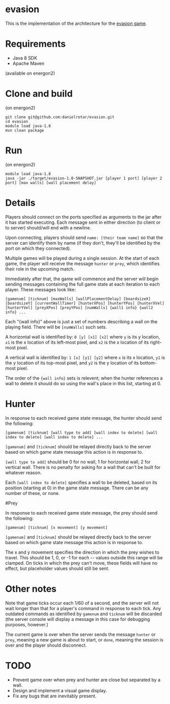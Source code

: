 # evasion

This is the implementation of the architecture for the [evasion game](http://cs.nyu.edu/courses/fall16/CSCI-GA.2965-001/evasion.html).

# Requirements

* Java 8 SDK
* Apache Maven

(available on energon2)

# Clone and build

(on energon2)

```
git clone git@github.com:danielrotar/evasion.git
cd evasion
module load java-1.8
mvn clean package
```

# Run

(on energon2)

```
module load java-1.8
java -jar ./target/evasion-1.0-SNAPSHOT.jar [player 1 port] [player 2 port] [max walls] [wall placement delay]
```

# Details

Players should connect on the ports specified as arguments to the jar after it has started executing. Each message sent in either direction (to client or to server) should/will end with a newline.

Upon connecting, players should send `name: [their team name]` so that the server can identify them by name (if they don't, they'll be identified by the port on which they connected).

Multiple games will be played during a single session. At the start of each game, the player will receive the message `hunter` or `prey`, which identifies their role in the upcoming match.

Immediately after that, the game will commence and the server will begin sending messages containing the full game state at each iteration to each player. These messages look like:

```
[gamenum] [ticknum] [maxWalls] [wallPlacementDelay] [boardsizeX] [boardsizeY] [currentWallTimer] [hunterXPos] [hunterYPos] [hunterXVel] [hunterYVel] [preyXPos] [preyYPos] [numWalls] {wall1 info} {wall2 info} ... 
```

Each "{wall info}" above is just a set of numbers describing a wall on the playing field. There will be `[numWalls]` such sets.

A horizontal wall is identified by: `0 [y] [x1] [x2]` where `y` is its y location, `x1` is the x location of its left-most pixel, and `x2` is the x location of its right-most pixel. 

A vertical wall is identified by: `1 [x] [y1] [y2]` where `x` is its x location, `y1` is the y location of its top-most pixel, and `y2` is the y location of its bottom-most pixel. 

The order of the `{wall info}` sets is relevent; when the hunter references a wall to delete it should do so using the wall's place in this list, starting at 0.

# Hunter

In response to each received game state message, the hunter should send the following:

```
[gamenum] [ticknum] [wall type to add] [wall index to delete] [wall index to delete] [wall index to delete] ...
```

`[gamenum]` and `[ticknum]` should be relayed directly back to the server based on which game state message this action is in response to. 

`[wall type to add]` should be 0 for no wall, 1 for horizontal wall, 2 for vertical wall. There is no penalty for asking for a wall that can't be built for whatever reason.

Each `[wall index to delete]` specifies a wall to be deleted, based on its position (starting at 0) in the game state message. There can be any number of these, or none.

#Prey

In response to each received game state message, the prey should send the following:

```
[gamenum] [ticknum] [x movement] [y movement]
```

`[gamenum]` and `[ticknum]` should be relayed directly back to the server based on which game state message this action is in response to. 

The x and y movement specifies the direction in which the prey wishes to travel. This should be 1, 0, or -1 for each -- values outside this range will be clamped. On ticks in which the prey can't move, these fields will have no effect, but placeholder values should still be sent.

# Other notes

Note that game ticks occur each 1/60 of a second, and the server will not wait longer than that for a player's command in response to each tick. Any outdated commands as identified by `gamenum` and `ticknum` will be discarded (the server console will display a message in this case for debugging purposes, however.)

The current game is over when the server sends the message `hunter` or `prey`, meaning a new game is about to start, or `done`, meaning the session is over and the player should disconnect.

# TODO

* Prevent game over when prey and hunter are close but separated by a wall.
* Design and implement a visual game display.
* Fix any bugs that are inevitably present.

